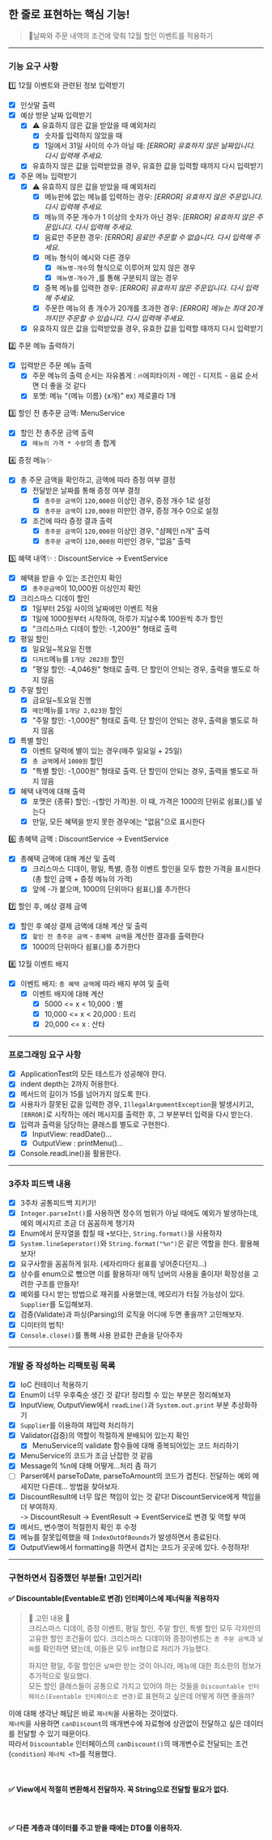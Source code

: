 ## 한 줄로 표현하는 핵심 기능!

> 🎄날짜와 주문 내역의 조건에 맞춰 12월 할인 이벤트를 적용하기

---

### 기능 요구 사항

1️⃣ 12월 이벤트와 관련된 정보 입력받기

-[x] 인삿말 출력
-[x] 예상 방문 날짜 입력받기
    -[x] ⚠️ 유효하지 않은 값을 받았을 때 예외처리
        -[x] 숫자를 입력하지 않았을 때
        -[x] 1일에서 31일 사이의 수가 아닐 때: *[ERROR] 유효하지 않은 날짜입니다. 다시 입력해 주세요.*
    -[x] 유효하지 않은 값을 입력받았을 경우, 유효한 값을 입력할 때까지 다시 입력받기
-[x] 주문 메뉴 입력받기
    -[x] ⚠️ 유효하지 않은 값을 받았을 때 예외처리
        -[x] 메뉴판에 없는 메뉴를 입력하는 경우: *[ERROR] 유효하지 않은 주문입니다. 다시 입력해 주세요.*
        -[x] 메뉴의 주문 개수가 1 이상의 숫자가 아닌 경우: *[ERROR] 유효하지 않은 주문입니다. 다시 입력해 주세요.*
        -[x] 음료만 주문한 경우: *[ERROR] 음료만 주문할 수 없습니다. 다시 입력해 주세요.*
        -[x] 메뉴 형식이 예시와 다른 경우
            -[x] `메뉴명-개수`의 형식으로 이루어져 있지 않은 경우
            -[x] `메뉴명-개수`가 ,를 통해 구분되지 않는 경우
        -[x] 중복 메뉴를 입력한 경우: *[ERROR] 유효하지 않은 주문입니다. 다시 입력해 주세요.*
        -[x] 주문한 메뉴의 총 개수가 20개를 초과한 경우: *[ERROR] 메뉴는 최대 20개까지만 주문할 수 있습니다. 다시 입력해 주세요.*
    -[x] 유효하지 않은 값을 입력받았을 경우, 유효한 값을 입력할 때까지 다시 입력받기

2️⃣ 주문 메뉴 출력하기

-[x] 입력받은 주문 메뉴 출력
    -[x] 주문 메뉴의 출력 순서는 자유롭게 : 🔥에피타이저 - 메인 - 디저트 - 음료 순서면 더 좋을 것 같다
    -[x] 포멧: 메뉴 "{메뉴 이름} {x개}"   ex) 제로콜라 1개

3️⃣ 할인 전 총주문 금액: MenuService

-[x] 할인 전 총주문 금액 출력
    -[x] `메뉴의 가격 * 수량`의 총 합계

4️⃣ 증정 메뉴✨

-[x] 총 주문 금액을 확인하고, 금액에 따라 증정 여부 결정
    -[x] 전달받은 날짜를 통해 증정 여부 결정
        -[x] `총주문 금액`이 `120,000원` 이상인 경우, 증정 개수 1로 설정
        -[x] `총주문 금액`이 `120,000원` 미만인 경우, 증정 개수 0으로 설정
    -[x] 조건에 따라 증정 결과 출력
        -[x] `총주문 금액`이 `120,000원` 이상인 경우, "샴페인 n개" 출력
        -[x] `총주문 금액`이 `120,000원` 미만인 경우, "없음" 출력

5️⃣ 혜택 내역✨ : DiscountService -> EventService

-[x] 혜택을 받을 수 있는 조건인지 확인
    -[x] `총주문금액`이 10,000원 이상인지 확인
-[x] 크리스마스 디데이 할인
    -[x] 1일부터 25일 사이의 날짜에만 이벤트 적용
    -[x] 1일에 1000원부터 시작하여, 하루가 지날수록 100원씩 추가 할인
    -[x] "크리스마스 디데이 할인: -1,200원" 형태로 출력
-[x] 평일 할인
    -[x] 일요일~목요일 진행
    -[x] `디저트`메뉴를 `1개당 2023원` 할인
    -[x] "평일 할인: -4,046원" 형태로 출력. 단 할인이 안되는 경우, 출력을 별도로 하지 않음
-[x] 주말 할인
    -[x] 금요일~토요일 진행
    -[x] `메인`메뉴를 `1개당 2,023원` 할인
    -[x] "주말 할인: -1,000원" 형태로 출력. 단 할인이 안되는 경우, 출력을 별도로 하지 않음
-[x] 특별 할인
    -[x] 이벤트 달력에 별이 있는 경우(매주 일요일 + 25일)
    -[x] `총 금액`에서 `1000원` 할인
    -[x] "특별 할인: -1,000원" 형태로 출력. 단 할인이 안되는 경우, 출력을 별도로 하지 않음
-[x] 혜택 내역에 대해 출력
    -[x] 포맷은 {종류} 할인: -{할인 가격}원. 이 때, 가격은 1000의 단위로 쉼표(,)를 넣는다
    -[x] 만일, 모든 혜택을 받지 못한 경우에는 "없음"으로 표시한다

6️⃣ 총혜택 금액 : DiscountService -> EventService

-[x] 총혜택 금액에 대해 계산 및 출력
    -[x] 크리스마스 디데이, 평일, 특별, 증정 이벤트 할인을 모두 합한 가격을 표시한다 (총 할인 금액 + 증정 메뉴의 가격)
    -[x] 앞에 -가 붙으며, 1000의 단위마다 쉼표(,)를 추가한다

7️⃣ 할인 후, 예상 결제 금액

-[x] 할인 후 예상 결제 금액에 대해 계산 및 출력
    -[x] `할인 전 총주문 금액` - `총혜택 금액`을 계산한 결과를 출력한다
    -[x] 1000의 단위마다 쉼표(,)를 추가한다

8️⃣ 12월 이벤트 배지

-[x] 이벤트 배지: `총 혜택 금액`에 따라 배지 부여 및 출력
    -[x] 이벤트 배지에 대해 계산
        -[x] 5000 <= x < 10,000 : 별
        -[x] 10,000 <= x < 20,000 : 트리
        -[x] 20,000 <= x : 산타

---

### 프로그래밍 요구 사항

-[x] ApplicationTest의 모든 테스트가 성공해야 한다.
-[x] indent depth는 2까지 허용한다.
-[x] 메서드의 길이가 15를 넘어가지 않도록 한다.
-[x] 사용자가 잘못된 값을 입력한 경우, `IllegalArgumentException`을 발생시키고, `[ERROR]`로 시작하는 에러 메시지를 출력한 후, 그 부분부터 입력을 다시 받는다.
-[x] 입력과 출력을 담당하는 클래스를 별도로 구현한다.
    -[x] InputView: readDate()...
    -[x] OutputView : printMenu()...
-[x] Console.readLine()을 활용한다.

---

### 3주차 피드백 내용

-[x] 3주차 공통피드백 지키기!
-[x] `Integer.parseInt()`를 사용하면 정수의 범위가 아닐 때에도 예외가 발생하는데, 예외 메시지르 조금 더 꼼꼼하게 챙기자
-[x] Enum에서 문자열을 합칠 때 `+`보다는, `String.format()`을 사용하자
-[x] `System.lineSeperator()`와 `String.format("%n")`은 같은 역할을 한다. 활용해보자!
-[x] 요구사항을 꼼꼼하게 읽자. (세자리마다 쉼표를 넣어준다던지...)
-[x] 상수를 enum으로 뺐으면 이를 활용하자! 매직 넘버의 사용을 줄이자! 확장성을 고려한 구조를 만들자!
-[x] 예외를 다시 받는 방법으로 재귀를 사용했는데, 메모리가 터질 가능성이 있다. `Supplier`를 도입해보자.
-[x] 검증(Validate)과 파싱(Parsing)의 로직을 어디에 두면 좋을까? 고민해보자.
-[x] 디미터의 법칙!
-[x] `Console.close()`를 통해 사용 완료한 콘솔을 닫아주자

---

### 개발 중 작성하는 리팩토링 목록

-[x] IoC 컨테이너 적용하기
-[x] Enum이 너무 우후죽순 생긴 것 같다! 정리할 수 있는 부분은 정리해보자
-[x] InputView, OutputView에서 `readLine()`과 `System.out.print` 부분 추상화하기
-[x] `Supplier`를 이용하여 재입력 처리하기
-[x] Validator(검증)의 역할이 적절하게 분배되어 있는지 확인
    -[x] MenuService의 validate 함수들에 대해 중복되어있는 코드 처리하기
-[x] MenuService의 코드가 조금 난잡한 것 같음
-[x] Message의 %n에 대해 어떻게...처리 좀 하기
-[ ] Parser에서 parseToDate, parseToAmount의 코드가 겹친다. 전달하는 예외 메세지만 다른데... 방법을 찾아보자.
-[x] DiscountResult에 너무 많은 책임이 있는 것 같다! DiscountService에게 책임을 더 부여하자.  
 -> DiscountResult -> EventResult -> EventService로 변경 및 역할 부여
-[x] 메서드, 변수명이 적절한지 확인 후 수정
-[x] 메뉴를 잘못입력했을 때 `IndexOutOfBounds`가 발생하면서 종료된다.
-[x] OutputView에서 formatting을 하면서 겹치는 코드가 곳곳에 있다. 수정하자!

---

### 구현하면서 집중했던 부분들! 고민거리!

#### ✅ Discountable(Eventable로 변경) 인터페이스에 제너릭을 적용하자

> 🧐 고민 내용 🧐  
> 크리스마스 디데이, 증정 이벤트, 평일 할인, 주말 할인, 특별 할인 모두 각자만의 고유한 할인 조건들이 있다.
> 크리스마스 디데이와 증정이벤트는 `총 주문 금액`과 `날짜`를 확인하면 됐는데, 이들은 모두 int형으로 처리가 가능했다.
>
> 하지만 평일, 주말 할인은 `날짜`만 받는 것이 아니라, 메뉴에 대한 최소한의 정보가 추가적으로 필요했다.  
> 모든 할인 클래스들이 공통으로 가지고 있어야 하는 것들을 `Discountable 인터페이스(Eventable 인터페이스로 변경)`로 표현하고 싶은데 어떻게 하면 좋을까?

이에 대해 생각난 해답은 바로 `제너릭`을 사용하는 것이었다.  
`제너릭`을 사용하면 `canDiscount`의 매개변수에 자료형에 상관없이 전달하고 싶은 데이터를 전달할 수 있기 때문이다.  
따라서 `Discountable` 인터페이스의 `canDiscount()`의 매개변수로 전달되는 조건(`condition`) `제너릭 <T>`를 적용했다.

<br>

#### ✅ View에서 적절히 변환해서 전달하자. 꼭 String으로 전달할 필요가 없다.

<br>

#### ✅ 다른 계층과 데이터를 주고 받을 때에는 DTO를 이용하자.



